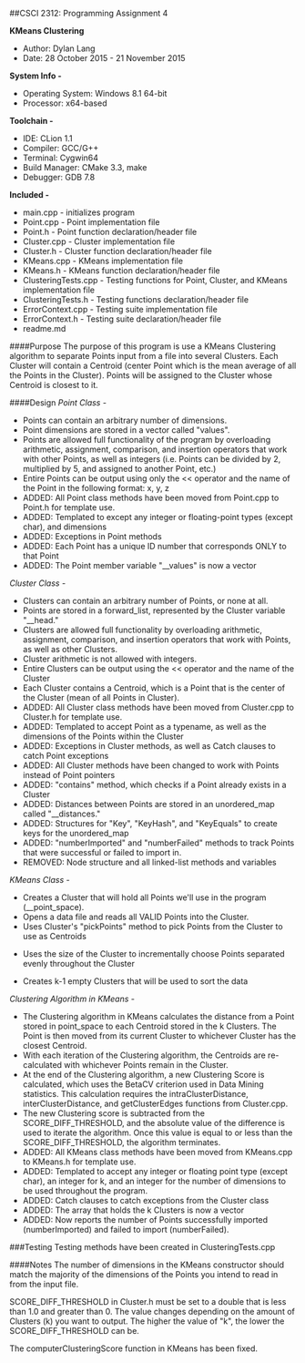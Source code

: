 ##CSCI 2312: Programming Assignment 4

**KMeans Clustering**
* Author:     Dylan Lang
* Date:       28 October 2015 - 21 November 2015

**System Info -**
* Operating System:   Windows 8.1 64-bit
* Processor:          x64-based

**Toolchain -**
* IDE:            CLion 1.1
* Compiler:       GCC/G++
* Terminal:       Cygwin64
* Build Manager:  CMake 3.3, make
* Debugger:       GDB 7.8

**Included -**
* main.cpp              - initializes program
* Point.cpp             - Point implementation file
* Point.h               - Point function declaration/header file
* Cluster.cpp           - Cluster implementation file
* Cluster.h             - Cluster function declaration/header file
* KMeans.cpp            - KMeans implementation file
* KMeans.h              - KMeans function declaration/header file
* ClusteringTests.cpp   - Testing functions for Point, Cluster, and KMeans implementation file
* ClusteringTests.h     - Testing functions declaration/header file
* ErrorContext.cpp      - Testing suite implementation file
* ErrorContext.h        - Testing suite declaration/header file
* readme.md

####Purpose
The purpose of this program is use a KMeans Clustering algorithm to separate Points input from a file into several
Clusters.
Each Cluster will contain a Centroid (center Point which is the mean average of all the Points in the Cluster).
Points will be assigned to the Cluster whose Centroid is closest to it.

####Design
_Point Class -_
* Points can contain an arbitrary number of dimensions.
* Point dimensions are stored in a vector called "values".
* Points are allowed full functionality of the program by overloading arithmetic, assignment, comparison, and insertion
operators that work with other Points, as well as integers (i.e. Points can be divided by 2, multiplied by 5, and
assigned to another Point, etc.)
* Entire Points can be output using only the << operator and the name of the Point in the following format: x, y, z
* ADDED: All Point class methods have been moved from Point.cpp to Point.h for template use.
* ADDED: Templated to except any integer or floating-point types (except char), and dimensions
* ADDED: Exceptions in Point methods
* ADDED: Each Point has a unique ID number that corresponds ONLY to that Point
* ADDED: The Point member variable "__values" is now a vector

_Cluster Class -_
* Clusters can contain an arbitrary number of Points, or none at all.
* Points are stored in a forward_list, represented by the Cluster variable "__head."
* Clusters are allowed full functionality by overloading arithmetic, assignment, comparison, and insertion operators
that work with Points, as well as other Clusters.
* Cluster arithmetic is not allowed with integers.
* Entire Clusters can be output using the << operator and the name of the Cluster
* Each Cluster contains a Centroid, which is a Point that is the center of the Cluster (mean of all Points in
Cluster).
* ADDED: All Cluster class methods have been moved from Cluster.cpp to Cluster.h for template use.
* ADDED: Templated to accept Point as a typename, as well as the dimensions of the Points within the Cluster
* ADDED: Exceptions in Cluster methods, as well as Catch clauses to catch Point exceptions
* ADDED: All Cluster methods have been changed to work with Points instead of Point pointers
* ADDED: "contains" method, which checks if a Point already exists in a Cluster
* ADDED: Distances between Points are stored in an unordered_map called "__distances."
* ADDED: Structures for "Key", "KeyHash", and "KeyEquals" to create keys for the unordered_map
* ADDED: "numberImported" and "numberFailed" methods to track Points that were successful or failed to import in.
* REMOVED: Node structure and all linked-list methods and variables

_KMeans Class -_
* Creates a Cluster that will hold all Points we'll use in the program (__point_space).
* Opens a data file and reads all VALID Points into the Cluster.
* Uses Cluster's "pickPoints" method to pick Points from the Cluster to use as Centroids
- Uses the size of the Cluster to incrementally choose Points separated evenly throughout the Cluster
* Creates k-1 empty Clusters that will be used to sort the data

_Clustering Algorithm in KMeans -_
* The Clustering algorithm in KMeans calculates the distance from a Point stored in point_space to each Centroid
stored in the k Clusters. The Point is then moved from its current Cluster to whichever Cluster has the closest
Centroid.
* With each iteration of the Clustering algorithm, the Centroids are re-calculated with whichever Points remain in the
Cluster.
* At the end of the Clustering algorithm, a new Clustering Score is calculated, which uses the BetaCV criterion used
in Data Mining statistics. This calculation requires the intraClusterDistance, interClusterDistance, and
getClusterEdges functions from Cluster.cpp.
* The new Clustering score is subtracted from the SCORE_DIFF_THRESHOLD, and the absolute value of the difference is
used to iterate the algorithm. Once this value is equal to or less than the SCORE_DIFF_THRESHOLD, the algorithm
terminates.
* ADDED: All KMeans class methods have been moved from KMeans.cpp to KMeans.h for template use.
* ADDED: Templated to accept any integer or floating point type (except char), an integer for k, and an integer
for the number of dimensions to be used throughout the program.
* ADDED: Catch clauses to catch exceptions from the Cluster class
* ADDED: The array that holds the k Clusters is now a vector
* ADDED: Now reports the number of Points successfully imported (numberImported) and failed to import (numberFailed).

###Testing
Testing methods have been created in ClusteringTests.cpp

####Notes
The number of dimensions in the KMeans constructor should match the majority of the dimensions of the Points
you intend to read in from the input file.

SCORE_DIFF_THRESHOLD in Cluster.h must be set to a double that is less than 1.0 and greater than 0.
The value changes depending on the amount of Clusters (k) you want to output.
The higher the value of "k", the lower the SCORE_DIFF_THRESHOLD can be.

The computerClusteringScore function in KMeans has been fixed.



